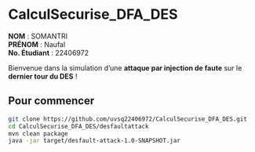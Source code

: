 # CalculSecurise_DFA_DES
**NOM**&nbsp;: SOMANTRI  
**PRÉNOM**&nbsp;: Naufal  
**No. Étudiant**&nbsp;: 22406972  

Bienvenue dans la simulation d’une **attaque par injection de faute** sur le **dernier tour du DES** !

## Pour commencer

```bash
git clone https://github.com/uvsq22406972/CalculSecurise_DFA_DES.git
cd CalculSecurise_DFA_DES/desfaultattack
mvn clean package
java -jar target/desfault-attack-1.0-SNAPSHOT.jar
